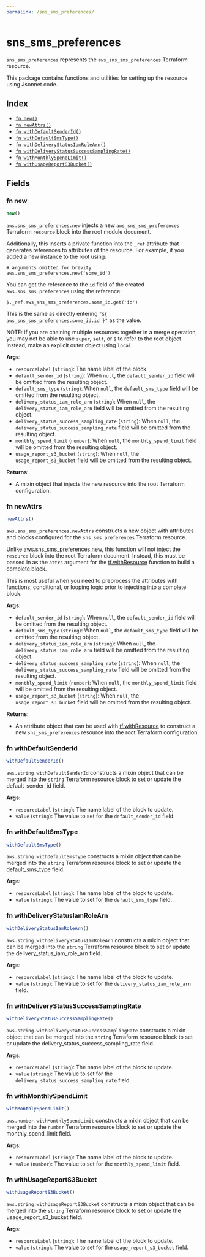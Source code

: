 ```yaml
---
permalink: /sns_sms_preferences/
---
```


# sns_sms_preferences

`sns_sms_preferences` represents the `aws_sns_sms_preferences` Terraform resource.



This package contains functions and utilities for setting up the resource using Jsonnet code.


## Index

* [`fn new()`](#fn-new)
* [`fn newAttrs()`](#fn-newattrs)
* [`fn withDefaultSenderId()`](#fn-withdefaultsenderid)
* [`fn withDefaultSmsType()`](#fn-withdefaultsmstype)
* [`fn withDeliveryStatusIamRoleArn()`](#fn-withdeliverystatusiamrolearn)
* [`fn withDeliveryStatusSuccessSamplingRate()`](#fn-withdeliverystatussuccesssamplingrate)
* [`fn withMonthlySpendLimit()`](#fn-withmonthlyspendlimit)
* [`fn withUsageReportS3Bucket()`](#fn-withusagereports3bucket)

## Fields

### fn new

```ts
new()
```


`aws.sns_sms_preferences.new` injects a new `aws_sns_sms_preferences` Terraform `resource`
block into the root module document.

Additionally, this inserts a private function into the `_ref` attribute that generates references to attributes of the
resource. For example, if you added a new instance to the root using:

    # arguments omitted for brevity
    aws.sns_sms_preferences.new('some_id')

You can get the reference to the `id` field of the created `aws.sns_sms_preferences` using the reference:

    $._ref.aws_sns_sms_preferences.some_id.get('id')

This is the same as directly entering `"${ aws_sns_sms_preferences.some_id.id }"` as the value.

NOTE: if you are chaining multiple resources together in a merge operation, you may not be able to use `super`, `self`,
or `$` to refer to the root object. Instead, make an explicit outer object using `local`.

**Args**:
  - `resourceLabel` (`string`): The name label of the block.
  - `default_sender_id` (`string`):  When `null`, the `default_sender_id` field will be omitted from the resulting object.
  - `default_sms_type` (`string`):  When `null`, the `default_sms_type` field will be omitted from the resulting object.
  - `delivery_status_iam_role_arn` (`string`):  When `null`, the `delivery_status_iam_role_arn` field will be omitted from the resulting object.
  - `delivery_status_success_sampling_rate` (`string`):  When `null`, the `delivery_status_success_sampling_rate` field will be omitted from the resulting object.
  - `monthly_spend_limit` (`number`):  When `null`, the `monthly_spend_limit` field will be omitted from the resulting object.
  - `usage_report_s3_bucket` (`string`):  When `null`, the `usage_report_s3_bucket` field will be omitted from the resulting object.

**Returns**:
- A mixin object that injects the new resource into the root Terraform configuration.


### fn newAttrs

```ts
newAttrs()
```


`aws.sns_sms_preferences.newAttrs` constructs a new object with attributes and blocks configured for the `sns_sms_preferences`
Terraform resource.

Unlike [aws.sns_sms_preferences.new](#fn-sns_sms_preferencesnew), this function will not inject the `resource`
block into the root Terraform document. Instead, this must be passed in as the `attrs` argument for the
[tf.withResource](https://github.com/tf-libsonnet/core/tree/main/docs#fn-withresource) function to build a complete block.

This is most useful when you need to preprocess the attributes with functions, conditional, or looping logic prior to
injecting into a complete block.

**Args**:
  - `default_sender_id` (`string`):  When `null`, the `default_sender_id` field will be omitted from the resulting object.
  - `default_sms_type` (`string`):  When `null`, the `default_sms_type` field will be omitted from the resulting object.
  - `delivery_status_iam_role_arn` (`string`):  When `null`, the `delivery_status_iam_role_arn` field will be omitted from the resulting object.
  - `delivery_status_success_sampling_rate` (`string`):  When `null`, the `delivery_status_success_sampling_rate` field will be omitted from the resulting object.
  - `monthly_spend_limit` (`number`):  When `null`, the `monthly_spend_limit` field will be omitted from the resulting object.
  - `usage_report_s3_bucket` (`string`):  When `null`, the `usage_report_s3_bucket` field will be omitted from the resulting object.

**Returns**:
  - An attribute object that can be used with [tf.withResource](https://github.com/tf-libsonnet/core/tree/main/docs#fn-withresource) to construct a new `sns_sms_preferences` resource into the root Terraform configuration.


### fn withDefaultSenderId

```ts
withDefaultSenderId()
```

`aws.string.withDefaultSenderId` constructs a mixin object that can be merged into the `string`
Terraform resource block to set or update the default_sender_id field.



**Args**:
  - `resourceLabel` (`string`): The name label of the block to update.
  - `value` (`string`): The value to set for the `default_sender_id` field.


### fn withDefaultSmsType

```ts
withDefaultSmsType()
```

`aws.string.withDefaultSmsType` constructs a mixin object that can be merged into the `string`
Terraform resource block to set or update the default_sms_type field.



**Args**:
  - `resourceLabel` (`string`): The name label of the block to update.
  - `value` (`string`): The value to set for the `default_sms_type` field.


### fn withDeliveryStatusIamRoleArn

```ts
withDeliveryStatusIamRoleArn()
```

`aws.string.withDeliveryStatusIamRoleArn` constructs a mixin object that can be merged into the `string`
Terraform resource block to set or update the delivery_status_iam_role_arn field.



**Args**:
  - `resourceLabel` (`string`): The name label of the block to update.
  - `value` (`string`): The value to set for the `delivery_status_iam_role_arn` field.


### fn withDeliveryStatusSuccessSamplingRate

```ts
withDeliveryStatusSuccessSamplingRate()
```

`aws.string.withDeliveryStatusSuccessSamplingRate` constructs a mixin object that can be merged into the `string`
Terraform resource block to set or update the delivery_status_success_sampling_rate field.



**Args**:
  - `resourceLabel` (`string`): The name label of the block to update.
  - `value` (`string`): The value to set for the `delivery_status_success_sampling_rate` field.


### fn withMonthlySpendLimit

```ts
withMonthlySpendLimit()
```

`aws.number.withMonthlySpendLimit` constructs a mixin object that can be merged into the `number`
Terraform resource block to set or update the monthly_spend_limit field.



**Args**:
  - `resourceLabel` (`string`): The name label of the block to update.
  - `value` (`number`): The value to set for the `monthly_spend_limit` field.


### fn withUsageReportS3Bucket

```ts
withUsageReportS3Bucket()
```

`aws.string.withUsageReportS3Bucket` constructs a mixin object that can be merged into the `string`
Terraform resource block to set or update the usage_report_s3_bucket field.



**Args**:
  - `resourceLabel` (`string`): The name label of the block to update.
  - `value` (`string`): The value to set for the `usage_report_s3_bucket` field.
